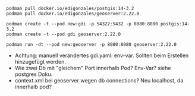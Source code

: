 ```
podman pull docker.io/edigonzales/postgis:14-3.2
podman pull docker.io/edigonzales/geoserver:2.22.0

podman create -t --pod new:gdi -p 54322:5432 -p 8080:8080 postgis:14-3.2
podman create -t --pod gdi geoserver:2.22.0

podman run -dt --pod new:geoserver -p 8080:8080 geoserver:2.22.0

```

- Achtung: manuell verändertes gdi.yaml: env-var. Sollten beim Erstellen hinzugefügt werden.
- Wie zwei Db mit "gleichem" Port innerhalb Pod? Env-Var? siehe postgres Doku.
- context.xml bei geoserver wegen db connections? Neu localhost, da innerhalb pod?